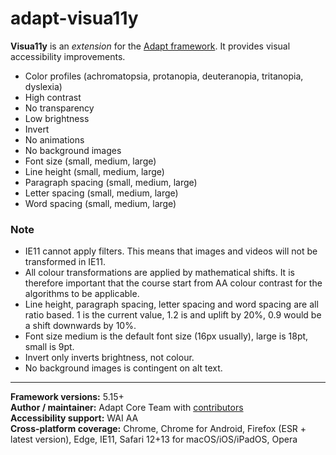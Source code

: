 # adapt-visua11y

**Visua11y** is an *extension* for the [Adapt framework](https://github.com/adaptlearning/adapt_framework).
It provides visual accessibility improvements.

* Color profiles (achromatopsia, protanopia, deuteranopia, tritanopia, dyslexia)
* High contrast
* No transparency
* Low brightness
* Invert
* No animations
* No background images
* Font size (small, medium, large)
* Line height (small, medium, large)
* Paragraph spacing (small, medium, large)
* Letter spacing (small, medium, large)
* Word spacing (small, medium, large)

### Note
* IE11 cannot apply filters. This means that images and videos will not be transformed in IE11.
* All colour transformations are applied by mathematical shifts. It is therefore important that the course start from AA colour contrast for the algorithms to be applicable.
* Line height, paragraph spacing, letter spacing and word spacing are all ratio based. 1 is the current value, 1.2 is and uplift by 20%, 0.9 would be a shift downwards by 10%.
* Font size medium is the default font size (16px usually), large is 18pt, small is 9pt.
* Invert only inverts brightness, not colour.
* No background images is contingent on alt text.

----------------------------
**Framework versions:**  5.15+<br/>
**Author / maintainer:** Adapt Core Team with [contributors](https://github.com/cgkineo/adapt-visua11y/graphs/contributors)<br/>
**Accessibility support:** WAI AA<br/>
**Cross-platform coverage:** Chrome, Chrome for Android, Firefox (ESR + latest version), Edge, IE11, Safari 12+13 for macOS/iOS/iPadOS, Opera<br/>
